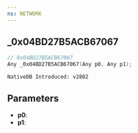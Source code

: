 ```yaml
---
ns: NETWORK 
---
```


## _0x04BD27B5ACB67067

```c
// 0x04BD27B5ACB67067 
Any _0x04BD27B5ACB67067(Any p0, Any p1);
```

```
NativeDB Introduced: v2802
```

## Parameters
* **p0**:
* **p1**:
